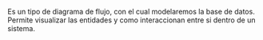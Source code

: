 Es un tipo de diagrama de flujo, con el cual modelaremos la base de datos. Permite visualizar las entidades y como interaccionan entre si dentro de un sistema.